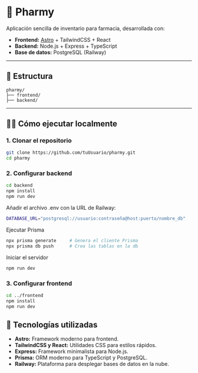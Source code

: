 # 💊 Pharmy

Aplicación sencilla de inventario para farmacia, desarrollada con:

- **Frontend:** [Astro](https://astro.build) + TailwindCSS + React
- **Backend:** Node.js + Express + TypeScript
- **Base de datos:** PostgreSQL (Railway)

---

## 🚀 Estructura

    pharmy/
    ├── frontend/
    ├── backend/

---

## 🧑‍💻 Cómo ejecutar localmente

### 1. Clonar el repositorio

```bash
git clone https://github.com/tuUsuario/pharmy.git
cd pharmy
```

### 2. Configurar backend

```bash
cd backend
npm install
npm run dev
```

Añadir el archivo .env con la URL de Railway:

```bash
DATABASE_URL="postgresql://usuario:contraseña@host:puerto/nombre_db"
```

Ejecutar Prisma

```bash
npx prisma generate     # Genera el cliente Prisma
npx prisma db push      # Crea las tablas en la db
```

Iniciar el servidor

```bash
npm run dev
```

### 3. Configurar frontend

```bash
cd ../frontend
npm install
npm run dev
```

## 🧪 Tecnologías utilizadas

- **Astro:** Framework moderno para frontend.
- **TailwindCSS y React:** Utilidades CSS para estilos rápidos.
- **Express:** Framework minimalista para Node.js.
- **Prisma:** ORM moderno para TypeScript y PostgreSQL.
- **Railway:** Plataforma para desplegar bases de datos en la nube.
